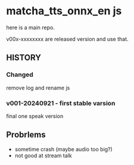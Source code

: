 # matcha_tts_onnx_en js
here is a main repo.

v00x-xxxxxxxx are released version and use that.

## HISTORY
### Changed
remove log and rename js
### v001-20240921 - first stable varsion
final one speak version
## Probrlems
- sometime crash (maybe audio too big?)
- not good at stream talk